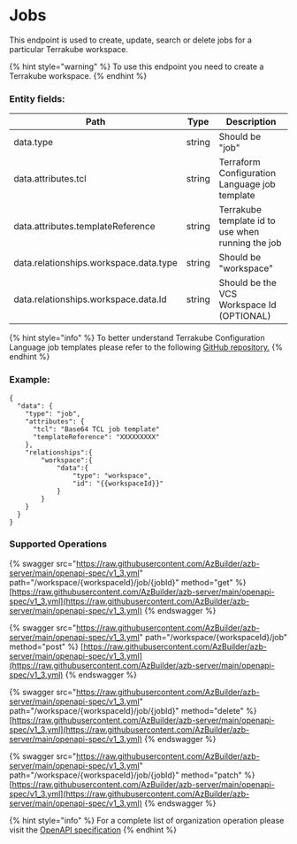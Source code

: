 # Jobs

This endpoint is used to create, update, search or delete jobs for a particular Terrakube workspace.

{% hint style="warning" %}
To use this endpoint you need to create a Terrakube workspace.
{% endhint %}

### Entity fields:

| Path                                   | Type   | Description                                       |
| -------------------------------------- | ------ | ------------------------------------------------- |
| data.type                              | string | Should be "job"                                   |
| data.attributes.tcl                    | string | Terraform Configuration Language job template     |
| data.attributes.templateReference      | string | Terrakube template id to use when running the job |
| data.relationships.workspace.data.type | string | Should be "workspace"                             |
| data.relationships.workspace.data.Id   | string | Should be the VCS Workspace Id (OPTIONAL)         |

{% hint style="info" %}
To better understand Terrakube Configuration Language job templates please refer to the following [GitHub repository.](https://github.com/AzBuilder/terrakube-extensions)
{% endhint %}

### Example:

```
{
  "data": {
    "type": "job",
    "attributes": {
      "tcl": "Base64 TCL job template"
      "templateReference": "XXXXXXXXX"
    },
    "relationships":{
        "workspace":{
            "data":{
                "type": "workspace",
                "id": "{{workspaceId}}"
            }
        }
    }
  }
}
```

### Supported Operations

{% swagger src="https://raw.githubusercontent.com/AzBuilder/azb-server/main/openapi-spec/v1_3.yml" path="/workspace/{workspaceId}/job/{jobId}" method="get" %}
[https://raw.githubusercontent.com/AzBuilder/azb-server/main/openapi-spec/v1_3.yml](https://raw.githubusercontent.com/AzBuilder/azb-server/main/openapi-spec/v1_3.yml)
{% endswagger %}

{% swagger src="https://raw.githubusercontent.com/AzBuilder/azb-server/main/openapi-spec/v1_3.yml" path="/workspace/{workspaceId}/job" method="post" %}
[https://raw.githubusercontent.com/AzBuilder/azb-server/main/openapi-spec/v1_3.yml](https://raw.githubusercontent.com/AzBuilder/azb-server/main/openapi-spec/v1_3.yml)
{% endswagger %}

{% swagger src="https://raw.githubusercontent.com/AzBuilder/azb-server/main/openapi-spec/v1_3.yml" path="/workspace/{workspaceId}/job/{jobId}" method="delete" %}
[https://raw.githubusercontent.com/AzBuilder/azb-server/main/openapi-spec/v1_3.yml](https://raw.githubusercontent.com/AzBuilder/azb-server/main/openapi-spec/v1_3.yml)
{% endswagger %}

{% swagger src="https://raw.githubusercontent.com/AzBuilder/azb-server/main/openapi-spec/v1_3.yml" path="/workspace/{workspaceId}/job/{jobId}" method="patch" %}
[https://raw.githubusercontent.com/AzBuilder/azb-server/main/openapi-spec/v1_3.yml](https://raw.githubusercontent.com/AzBuilder/azb-server/main/openapi-spec/v1_3.yml)
{% endswagger %}

{% hint style="info" %}
For a complete list of organization operation please visit the [OpenAPI specification](https://github.com/AzBuilder/terrakube-server/tree/main/openapi-spec)
{% endhint %}

